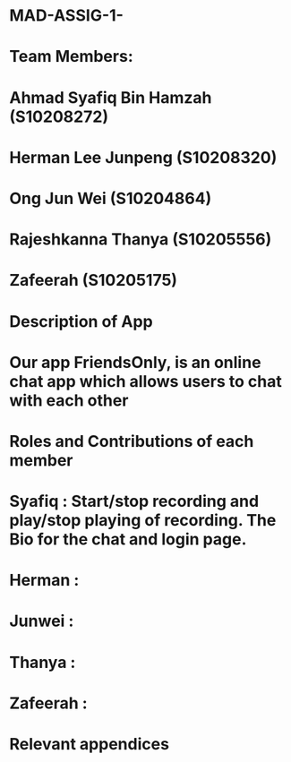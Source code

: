 # MAD-ASSIG-1-


# Team Members:
# Ahmad Syafiq Bin Hamzah (S10208272)
# Herman Lee Junpeng (S10208320)
# Ong Jun Wei (S10204864)
# Rajeshkanna Thanya (S10205556)
# Zafeerah (S10205175)



# Description of App
# Our app FriendsOnly, is an online chat app which allows users to chat with each other



# Roles and Contributions of each member
# Syafiq : Start/stop recording and play/stop playing of recording. The Bio for the chat and login page.
# Herman :
# Junwei :
# Thanya :
# Zafeerah :



# Relevant appendices
